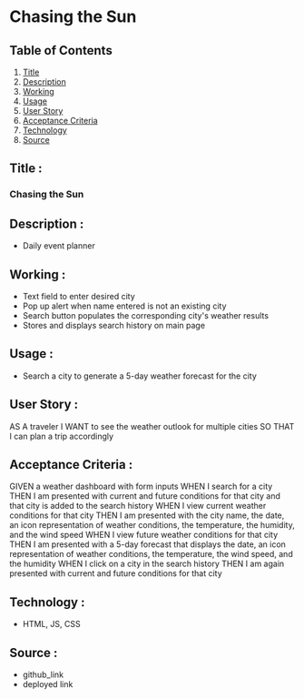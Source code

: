 # Chasing the Sun

## Table of Contents
1. [Title](#title)
2. [Description](#description)
3. [Working](#working)
4. [Usage](#usage)
5. [User Story](#user-story)
6. [Acceptance Criteria](#acceptance-criteria)
7. [Technology](#technology)
8. [Source](#source)

## Title :
### Chasing the Sun


## Description :
* Daily event planner

## Working :
- Text field to enter desired city
- Pop up alert when name entered is not an existing city
- Search button populates the corresponding city's weather results
- Stores and displays search history on main page


## Usage :
- Search a city to generate a 5-day weather forecast for the city

## User Story :
AS A traveler
I WANT to see the weather outlook for multiple cities
SO THAT I can plan a trip accordingly

## Acceptance Criteria :
GIVEN a weather dashboard with form inputs
WHEN I search for a city
THEN I am presented with current and future conditions for that city and that city is added to the search history
WHEN I view current weather conditions for that city
THEN I am presented with the city name, the date, an icon representation of weather conditions, the temperature, the humidity, and the wind speed
WHEN I view future weather conditions for that city
THEN I am presented with a 5-day forecast that displays the date, an icon representation of weather conditions, the temperature, the wind speed, and the humidity
WHEN I click on a city in the search history
THEN I am again presented with current and future conditions for that city

## Technology :
- HTML, JS, CSS

## Source :
- github_link
- deployed link